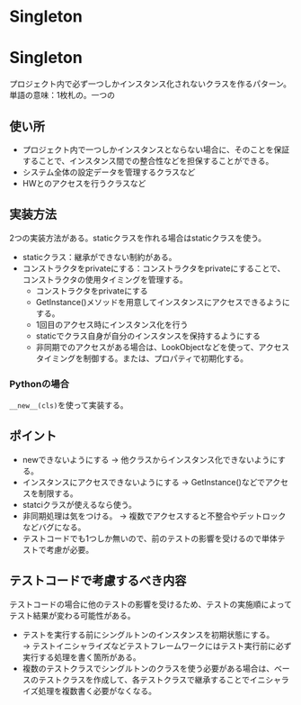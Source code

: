 # Singleton

# Singleton
プロジェクト内で必ず一つしかインスタンス化されないクラスを作るパターン。  
単語の意味：1枚札の。一つの

## 使い所
- プロジェクト内で一つしかインスタンスとならない場合に、そのことを保証することで、インスタンス間での整合性などを担保することができる。
- システム全体の設定データを管理するクラスなど
- HWとのアクセスを行うクラスなど

## 実装方法
2つの実装方法がある。staticクラスを作れる場合はstaticクラスを使う。
- staticクラス：継承ができない制約がある。
- コンストラクタをprivateにする：コンストラクタをprivateにすることで、コンストラクタの使用タイミングを管理する。 
    - コンストラクタをprivateにする
    - GetInstance()メソッドを用意してインスタンスにアクセスできるようにする。
    - 1回目のアクセス時にインスタンス化を行う
    - staticでクラス自身が自分のインスタンスを保持するようにする
    - 非同期でのアクセスがある場合は、LookObjectなどを使って、アクセスタイミングを制御する。または、プロパティで初期化する。
    
### Pythonの場合
`__new__(cls)`を使って実装する。
    
## ポイント
- newできないようにする -> 他クラスからインスタンス化できないようにする。
- インスタンスにアクセスできないようにする -> GetInstance()などでアクセスを制限する。
- statciクラスが使えるなら使う。
- 非同期処理は気をつける。 -> 複数でアクセスすると不整合やデットロックなどバグになる。
- テストコードでも1つしか無いので、前のテストの影響を受けるので単体テストで考慮が必要。

## テストコードで考慮するべき内容
テストコードの場合に他のテストの影響を受けるため、テストの実施順によってテスト結果が変わる可能性がある。
- テストを実行する前にシングルトンのインスタンスを初期状態にする。  
-> テストイニシャライズなどテストフレームワークにはテスト実行前に必ず実行する処理を書く箇所がある。
- 複数のテストクラスでシングルトンのクラスを使う必要がある場合は、ベースのテストクラスを作成して、各テストクラスで継承することでイニシャライズ処理を複数書く必要がなくなる。 

